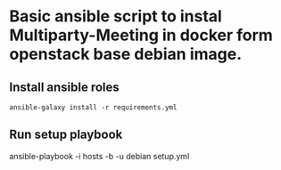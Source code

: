 
#  Basic ansible script to instal Multiparty-Meeting in docker form openstack base debian image.

## Install ansible roles
```
ansible-galaxy install -r requirements.yml
```
## Run setup playbook
ansible-playbook -i hosts -b -u debian setup.yml
